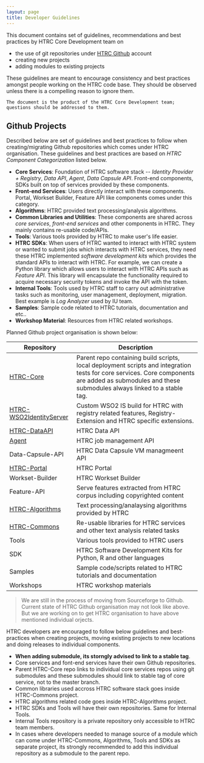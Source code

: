 ```yaml
---
layout: page
title: Developer Guidelines
---
```


This document contains set of guidelines, recommendations and best practices by
HTRC Core Development team on

*  the use of git repositories under [HTRC Github](http://github.com/htrc)
account
*  creating new projects
*  adding modules to existing projects

These guidelines are meant to encourage consistency and best practices amongst
people working on the HTRC code base. They should be observed unless there is a
compelling reason to ignore them.

```
The document is the product of the HTRC Core Development team; questions should be addressed to them.
```

## Github Projects

Described below are set of guidelines and best practices to follow when
creating/migrating Github repositories which comes under HTRC organisation.
These guidelines and best practices are based on *HTRC Component Categorization*
listed below.

- **Core Services**: Foundation of HTRC software stack -- *Identity Provider + Registry*, *Data API*, *Agent*, *Data Capsule API*. Front-end components, SDKs built on top of services provided by these components.
- **Front-end Services**: Users directly interact with these components. Portal, Workset Builder, Feature API like components comes under this category.
- **Algorithms**: HTRC provided text processing/analysis algorithms.
- **Common Libraries and Utilities**: These components are shared across *core services*, *front-end services* and other components in HTRC. They mainly contains re-usable code/APIs.
- **Tools**: Various tools provided by HTRC to make user's life easier.
- **HTRC SDKs**: When users of HTRC wanted to interact with HTRC system or wanted to submit jobs which interacts with HTRC services, they need these HTRC implemented *software development kits* which provides the standard APIs to interact with HTRC. For example, we can create a Python library which allows users to interact with HTRC APIs such as *Feature API*. This library will encapsulate the functionality required to acquire necessary security tokens and invoke the API with the token.
- **Internal Tools**: Tools used by HTRC staff to carry out administrative tasks such as monitoring, user management, deployment, migration. Best example is *Log Analyzer* used by IU team.
- **Samples**: Sample code related to HTRC tutorials, documentation and etc..
- **Workshop Material**: Resources from HTRC related workshops.

Planned Github project organisation is shown below:

| Repository      | Description |
| --------------- | ----------- |
| [HTRC-Core](https://github.com/htrc/HTRC-Core)            | Parent repo containing build scripts, local deployment scripts and integration tests for core services. Core components are added as submodules and these submodules always linked to a stable tag. |
| [HTRC-WSO2IdentityServer](https://github.com/htrc/HTRC-WSO2IdentityServer)         | Custom WSO2 IS build for HTRC with registry related features, Registry-Extension and HTRC specific extensions.   |
| [HTRC-DataAPI](https://github.com/htrc/HTRC-DataAPI)        | HTRC Data API |
| [Agent](https://github.com/htrc/Agent)           | HTRC job management API |
| Data-Capsule-API | HTRC Data Capsule VM managmeent API |
| [HTRC-Portal](https://github.com/htrc/HTRC-Portal)          | HTRC Portal |
| Workset-Builder | HTRC Workset Builder |
| Feature-API     | Serve features extracted from HTRC corpus including copyrighted content |
| [HTRC-Algorithms](https://github.com/htrc/HTRC-Algorithms)      | Text processing/analaysing algorithms provided by HTRC |
| [HTRC-Commons](https://github.com/htrc/HTRC-Commons)         | Re-usable libraries for HTRC services and other text analysis related tasks |
| Tools           | Various tools provided to HTRC users |
| SDK             | HTRC Software Development Kits for Python, R and other languages |
| Samples         | Sample code/scripts related to HTRC tutorials and documentation |
| Workshops       | HTRC workshop materials |

  > We are still in the process of moving from Sourceforge to Github. Current state of HTRC Github organisation may not look like above. But we are working on to get HTRC organisation to have above mentioned individual orjects.

HTRC developers are encouraged to follow below guidelines and best-practices when creating projects, moving existing projects to new locations and doing releases to individual components.

- **When adding submodule, its storngly advised to link to a stable tag**.
- Core services and font-end services have their own Github repositories.
- Parent HTRC-Core repo links to individual core services repos using git submodules and these submodules should link to stable tag of core service, not to the master branch.
- Common libraries used accross HTRC software stack goes inside HTRC-Commons project.
- HTRC algorithms related code goes inside HTRC-Algorithms project.
- HTRC SDKs and Tools will have their own repositories. Same for Internal Tools.
- Internal Tools repository is a private repository only accessible to HTRC team members.
- In cases where developers needed to manage source of a module which can come under HTRC-Commons, Algorithms, Tools and SDKs as separate project, its strongly recommended to add this individual repository as a submodule to the parent repo.




